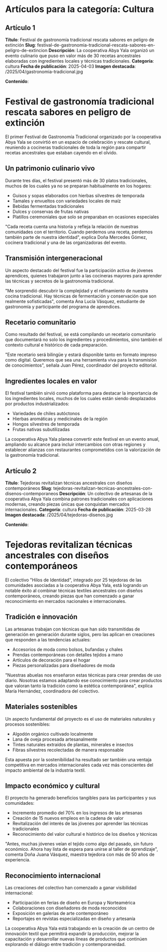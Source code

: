 # Artículos para la categoría: Cultura

## Artículo 1

**Título**: Festival de gastronomía tradicional rescata sabores en peligro de extinción
**Slug**: festival-de-gastronomia-tradicional-rescata-sabores-en-peligro-de-extincion
**Descripción**: La cooperativa Abya Yala organizó un evento culinario que puso en valor más de 30 recetas ancestrales elaboradas con ingredientes locales y técnicas tradicionales.
**Categoría**: cultura
**Fecha de publicación**: 2025-04-03
**Imagen destacada**: /2025/04/gastronomia-tradicional.jpg

**Contenido**:

<h1>Festival de gastronomía tradicional rescata sabores en peligro de extinción</h1>

<p>El primer Festival de Gastronomía Tradicional organizado por la cooperativa Abya Yala se convirtió en un espacio de celebración y rescate cultural, reuniendo a cocineras tradicionales de toda la región para compartir recetas ancestrales que estaban cayendo en el olvido.</p>

<h2>Un patrimonio culinario vivo</h2>

<p>Durante tres días, el festival presentó más de 30 platos tradicionales, muchos de los cuales ya no se preparan habitualmente en los hogares:</p>

<ul>
  <li>Guisos y sopas elaborados con hierbas silvestres de temporada</li>
  <li>Tamales y envueltos con variedades locales de maíz</li>
  <li>Bebidas fermentadas tradicionales</li>
  <li>Dulces y conservas de frutas nativas</li>
  <li>Platillos ceremoniales que solo se preparaban en ocasiones especiales</li>
</ul>

<p>"Cada receta cuenta una historia y refleja la relación de nuestras comunidades con el territorio. Cuando perdemos una receta, perdemos también parte de nuestra identidad", explica Doña Mercedes Gómez, cocinera tradicional y una de las organizadoras del evento.</p>

<h2>Transmisión intergeneracional</h2>

<p>Un aspecto destacado del festival fue la participación activa de jóvenes aprendices, quienes trabajaron junto a las cocineras mayores para aprender las técnicas y secretos de la gastronomía tradicional.</p>

<p>"Me sorprendió descubrir la complejidad y el refinamiento de nuestra cocina tradicional. Hay técnicas de fermentación y conservación que son realmente sofisticadas", comenta Ana Lucía Vásquez, estudiante de gastronomía y participante del programa de aprendices.</p>

<h2>Recetario comunitario</h2>

<p>Como resultado del festival, se está compilando un recetario comunitario que documentará no solo los ingredientes y procedimientos, sino también el contexto cultural e histórico de cada preparación.</p>

<p>"Este recetario será bilingüe y estará disponible tanto en formato impreso como digital. Queremos que sea una herramienta viva para la transmisión de conocimientos", señala Juan Pérez, coordinador del proyecto editorial.</p>

<h2>Ingredientes locales en valor</h2>

<p>El festival también sirvió como plataforma para destacar la importancia de los ingredientes locales, muchos de los cuales están siendo desplazados por productos industrializados:</p>

<ul>
  <li>Variedades de chiles autóctonos</li>
  <li>Hierbas aromáticas y medicinales de la región</li>
  <li>Hongos silvestres de temporada</li>
  <li>Frutas nativas subutilizadas</li>
</ul>

<p>La cooperativa Abya Yala planea convertir este festival en un evento anual, ampliando su alcance para incluir intercambios con otras regiones y establecer alianzas con restaurantes comprometidos con la valorización de la gastronomía tradicional.</p>

## Artículo 2

**Título**: Tejedoras revitalizan técnicas ancestrales con diseños contemporáneos
**Slug**: tejedoras-revitalizan-tecnicas-ancestrales-con-disenos-contemporaneos
**Descripción**: Un colectivo de artesanas de la cooperativa Abya Yala combina patrones tradicionales con aplicaciones modernas, creando piezas únicas que conquistan mercados internacionales.
**Categoría**: cultura
**Fecha de publicación**: 2025-03-28
**Imagen destacada**: /2025/04/tejedoras-disenos.jpg

**Contenido**:

<h1>Tejedoras revitalizan técnicas ancestrales con diseños contemporáneos</h1>

<p>El colectivo "Hilos de Identidad", integrado por 25 tejedoras de las comunidades asociadas a la cooperativa Abya Yala, está logrando un notable éxito al combinar técnicas textiles ancestrales con diseños contemporáneos, creando piezas que han comenzado a ganar reconocimiento en mercados nacionales e internacionales.</p>

<h2>Tradición e innovación</h2>

<p>Las artesanas trabajan con técnicas que han sido transmitidas de generación en generación durante siglos, pero las aplican en creaciones que responden a las tendencias actuales:</p>

<ul>
  <li>Accesorios de moda como bolsos, bufandas y chales</li>
  <li>Prendas contemporáneas con detalles tejidos a mano</li>
  <li>Artículos de decoración para el hogar</li>
  <li>Piezas personalizadas para diseñadores de moda</li>
</ul>

<p>"Nuestras abuelas nos enseñaron estas técnicas para crear prendas de uso diario. Nosotras estamos adaptando ese conocimiento para crear productos que valoran tanto la tradición como la estética contemporánea", explica María Hernández, coordinadora del colectivo.</p>

<h2>Materiales sostenibles</h2>

<p>Un aspecto fundamental del proyecto es el uso de materiales naturales y procesos sostenibles:</p>

<ul>
  <li>Algodón orgánico cultivado localmente</li>
  <li>Lana de oveja procesada artesanalmente</li>
  <li>Tintes naturales extraídos de plantas, minerales e insectos</li>
  <li>Fibras silvestres recolectadas de manera responsable</li>
</ul>

<p>Esta apuesta por la sostenibilidad ha resultado ser también una ventaja competitiva en mercados internacionales cada vez más conscientes del impacto ambiental de la industria textil.</p>

<h2>Impacto económico y cultural</h2>

<p>El proyecto ha generado beneficios tangibles para las participantes y sus comunidades:</p>

<ul>
  <li>Incremento promedio del 70% en los ingresos de las artesanas</li>
  <li>Creación de 15 nuevos empleos en la cadena de valor</li>
  <li>Revitalización del interés de las jóvenes por aprender las técnicas tradicionales</li>
  <li>Reconocimiento del valor cultural e histórico de los diseños y técnicas</li>
</ul>

<p>"Antes, muchas jóvenes veían el tejido como algo del pasado, sin futuro económico. Ahora hay lista de espera para unirse al taller de aprendizaje", comenta Doña Juana Vásquez, maestra tejedora con más de 50 años de experiencia.</p>

<h2>Reconocimiento internacional</h2>

<p>Las creaciones del colectivo han comenzado a ganar visibilidad internacional:</p>

<ul>
  <li>Participación en ferias de diseño en Europa y Norteamérica</li>
  <li>Colaboraciones con diseñadores de moda reconocidos</li>
  <li>Exposición en galerías de arte contemporáneo</li>
  <li>Reportajes en revistas especializadas en diseño y artesanía</li>
</ul>

<p>La cooperativa Abya Yala está trabajando en la creación de un centro de innovación textil que permitirá expandir la producción, mejorar la capacitación y desarrollar nuevas líneas de productos que continúen explorando el diálogo entre tradición y contemporaneidad.</p>
